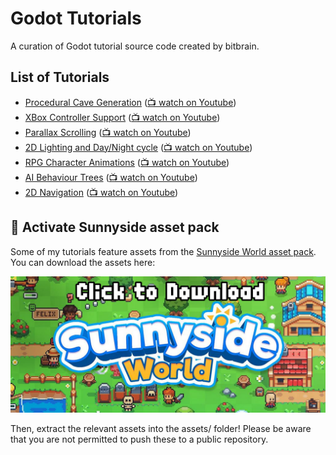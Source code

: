 # Godot Tutorials

A curation of Godot tutorial source code created by bitbrain.

## List of Tutorials

- [Procedural Cave Generation](/procedural-caves) ([📺 watch on Youtube](https://www.youtube.com/watch?v=lFIBn8kJ-IM))
- [XBox Controller Support](/xbox-controller-support) ([📺 watch on Youtube](https://www.youtube.com/watch?v=Ox1kMM0qcTk))
- [Parallax Scrolling](/parallax-scrolling) ([📺 watch on Youtube](https://www.youtube.com/watch?v=f8z4x6R7OSM))
- [2D Lighting and Day/Night cycle](/2d-lighting) ([📺 watch on Youtube](https://www.youtube.com/watch?v=j_FMsL_ru1w))
- [RPG Character Animations](/rpg-animations) ([📺 watch on Youtube](https://www.youtube.com/watch?v=a3N9Acx3ovg))
- [AI Behaviour Trees](/behaviour-tree) ([📺 watch on Youtube](https://www.youtube.com/watch?v=n0gVEA1dyPQ))
- [2D Navigation](/navigation-server) ([📺 watch on Youtube](https://www.youtube.com/watch?v=_MTJ9Qz0gJk))

## 🌳 Activate Sunnyside asset pack

Some of my tutorials feature assets from the [Sunnyside World asset pack](https://danieldiggle.itch.io/sunnyside). You can download the assets here:

[![download-asset-pack](behaviour-tree/demo/assets/download-sunnyside.jpg)](https://danieldiggle.itch.io/sunnyside)

Then, extract the relevant assets into the assets/ folder! Please be aware that you are not permitted to push these to a public repository.